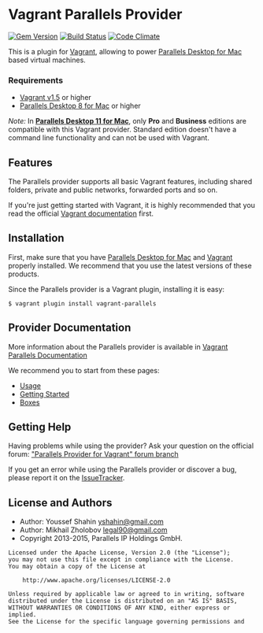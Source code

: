 # Vagrant Parallels Provider
[![Gem Version](https://badge.fury.io/rb/vagrant-parallels.png)](http://badge.fury.io/rb/vagrant-parallels)
[![Build Status](https://travis-ci.org/Parallels/vagrant-parallels.png?branch=master)](https://travis-ci.org/Parallels/vagrant-parallels)
[![Code Climate](https://codeclimate.com/github/Parallels/vagrant-parallels.png)](https://codeclimate.com/github/Parallels/vagrant-parallels)

This is a plugin for [Vagrant](http://www.vagrantup.com),
allowing to power [Parallels Desktop for Mac](http://www.parallels.com/products/desktop/)
based virtual machines.

### Requirements 
- [Vagrant v1.5](http://www.vagrantup.com) or higher
- [Parallels Desktop 8 for Mac](http://www.parallels.com/products/desktop/) or higher

*Note:* In [**Parallels Desktop 11 for Mac**](http://www.parallels.com/products/desktop/), 
only **Pro** and **Business** editions are compatible with this Vagrant provider. 
Standard edition doesn't have a command line functionality and can not be used 
with Vagrant.

## Features
The Parallels provider supports all basic Vagrant features, including shared folders,
private and public networks, forwarded ports and so on. 

If you're just getting started with Vagrant, it is highly recommended that you
read the official [Vagrant documentation](http://docs.vagrantup.com/v2/) first.

## Installation
First, make sure that you have [Parallels Desktop for Mac](http://www.parallels.com/products/desktop/)
and [Vagrant](http://www.vagrantup.com/downloads) properly installed.
We recommend that you use the latest versions of these products.

Since the Parallels provider is a Vagrant plugin, installing it is easy:

```
$ vagrant plugin install vagrant-parallels
```

## Provider Documentation

More information about the Parallels provider is available in
[Vagrant Parallels Documentation](http://parallels.github.io/vagrant-parallels/docs/)

We recommend you to start from these pages:
* [Usage](http://parallels.github.io/vagrant-parallels/docs/usage.html)
* [Getting Started](http://parallels.github.io/vagrant-parallels/docs/getting-started.html)
* [Boxes](http://parallels.github.io/vagrant-parallels/docs/boxes/index.html)

## Getting Help
Having problems while using the provider? Ask your question on the official forum:
["Parallels Provider for Vagrant" forum branch](http://forum.parallels.com/forumdisplay.php?737-Parallels-Provider-for-Vagrant)

If you get an error while using the Parallels provider or discover a bug,
please report it on the [IssueTracker](https://github.com/Parallels/vagrant-parallels).

## License and Authors

* Author: Youssef Shahin <yshahin@gmail.com>
* Author: Mikhail Zholobov <legal90@gmail.com>
* Copyright 2013-2015, Parallels IP Holdings GmbH.

```text
Licensed under the Apache License, Version 2.0 (the "License");
you may not use this file except in compliance with the License.
You may obtain a copy of the License at

    http://www.apache.org/licenses/LICENSE-2.0

Unless required by applicable law or agreed to in writing, software
distributed under the License is distributed on an "AS IS" BASIS,
WITHOUT WARRANTIES OR CONDITIONS OF ANY KIND, either express or implied.
See the License for the specific language governing permissions and
```
